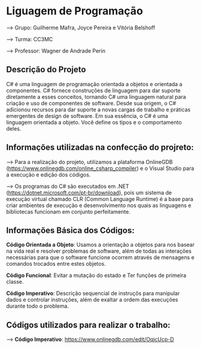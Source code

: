 # Liguagem de Programação
--> Grupo: Guilherme Mafra, Joyce Pereira e Vitória Belshoff

--> Turma: CC3MC

--> Professor: Wagner de Andrade Perin

## Descrição do Projeto
C# é uma linguagem de programação orientada a objetos e orientada a componentes. C# fornece construções de linguagem para dar suporte diretamente a esses conceitos, tornando C# uma linguagem natural para criação e uso de componentes de software. Desde sua origem, o C# adicionou recursos para dar suporte a novas cargas de trabalho e práticas emergentes de design de software. Em sua essência, o C# é uma linguagem orientada a objeto. Você define os tipos e o comportamento deles.

## Informações utilizadas na confecção do projreto:
--> Para a realização do projeto, utilizamos a plataforma OnlineGDB (https://www.onlinegdb.com/online_csharp_compiler) e o Visual Studio para a execução e edição dos códigos.

--> Os programas do C# são executados em .NET (https://dotnet.microsoft.com/pt-br/download), pois um sistema de execução virtual chamado CLR (Common Language Runtime) é a base para criar ambientes de execução e desenvolvimento nos quais as linguagens e bibliotecas funcionam em conjunto perfeitamente.

## Informações Básica dos Códigos:
**Código Orientada a Objeto**: Usamos a orientação a objetos para nos basear na vida real e resolver problemas de software, além de todas as interações necessárias para que o software funcione ocorrem através de mensagens e comandos trocados entre estes objetos.

**Código Funcional**: Evitar a mutação do estado e Ter funções de primeira classe.

**Código Imperativo**: Descrição sequencial de instruçõs para manipular dados e controlar instruções, além de exaltar a ordem das execuções durante todo o problema.


## Códigos utilizados para realizar o trabalho:

--> **Código Imperativo**: https://www.onlinegdb.com/edit/OqjcUcp-D
